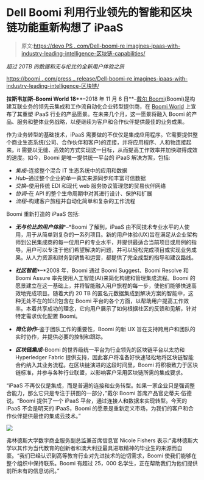 # Dell Boomi 利用行业领先的智能和区块链功能重新构想了 iPaaS

> 原文:[https://devo PS . com/Dell-boomi-re imagines-ipaas-with-industry-leading-intelligence-区块链-capabilities/](https://devops.com/dell-boomi-reimagines-ipaas-with-industry-leading-intelligence-blockchain-capabilities/)

*超过 20TB 的数据和无与伦比的全新用户体验之旅*

[https://boomi . com/press _ release/Dell-boomi-re imagines-ipaas-with-industry-leading-intelligence-区块链/](https://boomi.com/press_release/dell-boomi-reimagines-ipaas-with-industry-leading-intelligence-blockchain/)

**拉斯韦加斯–Boomi World 18****–2018 年 11 月 6 日**–[戴尔 Boomi](http://www.boomi.com/)(Boomi)是构建互联业务的领先云集成和工作流自动化企业转型提供商，在 [Boomi World](https://boomi.com/boomiworld/) 上宣布了其重塑 iPaaS 行业的产品愿景。在未来几个月，这一愿景将融入 Boomi 的产品、服务和整体业务战略，以便继续为客户和合作伙伴提供最佳的业务成果。

作为业务转型的基础技术，iPaaS 需要做的不仅仅是集成应用程序。它需要提供整个商业生态系统(公司、合作伙伴和客户)的连接，并将应用程序、人和物连接起来。it 需要以无缝、高效的方式实现这一目标，从而提高工作效率并加快取得成效的速度。如今，Boomi 是唯一提供统一平台的 iPaaS 解决方案，包括:

*   *集成*–连接整个混合 IT 生态系统中的应用和数据
*   *Hub*–通过整个企业的单一真实来源同步和丰富可信数据
*   *交换*–使用传统 EDI 和现代 web 服务协议管理您的贸易伙伴网络
*   *协调*–在 API 的整个生命周期中对其进行设计、保护和扩展
*   *流程*–构建客户旅程并自动化简单和复杂的工作流程

Boomi 重新打造的 iPaaS 包括:

*   ***无与伦比的用户体验****–*Boomi 了解到，iPaaS 由不同技术专业水平的人使用，用于从简单到复杂的一系列项目。新的用户体验(UX)旨在满足从企业架构师到公民集成商的每一位用户的专业水平，并提供最适合当前项目或用例的指导。用户可以专注于他们希望解决的问题，并可以轻松完成项目或实现业务成果。从人力资源和财务到销售和运营，都提供了完全成型的指导和建议路线。

*   ***社区智能****–*2008 年，Boomi 通过 Boomi Suggest、Boomi Resolve 和 Boomi Assure 率先使用人工智能(AI)来简化构建和管理集成流程。Boomi 的愿景建立在这一基础上，并将智能融入用户旅程的每一步，使他们能够快速高效地完成项目。随着大约 20 TB 的匿名元数据集成到解决方案的智能中，这种无处不在的知识包含在 Boomi 平台的各个方面，以帮助用户提高工作效率。本着共享成功的理念，它向用户展示了如何根据社区的反馈和见解，针对特定需求优化配置 Boomi。
*   ***简化协作***–鉴于团队工作的重要性，Boomi 的新 UX 旨在支持跨用户和团队的实时协作，并提供必要的控制和跟踪。
*   ***区块链集成***–Boomi 的世界级统一平台为行业领先的区块链平台以太坊和 Hyperledger Fabric 提供支持，因此客户将准备好快速轻松地将区块链智能合约纳入其业务流程。在区块链演进的这段时间里，Boomi 将积极致力于区块链标准，并参与各种行业联盟，以影响客户采用区块链所需的集成要求。

“iPaaS 不再仅仅是集成，而是普遍的连接和业务转型。如果一家企业只是强调整合能力，那么它只是专注于拼图的一部分，”戴尔 Boomi 首席产品官史蒂夫·伍德说。“Boomi 提供了一个 iPaaS 平台，通过连接人和数据来实现转型。今天的 iPaaS 不会是明天的 iPaaS，Boomi 的愿景是重新定义市场，为我们的客户和合作伙伴提供最佳的集成云技术。”

![](../Images/c7959372235eb0b35234039ff403ccd1.png)

弗林德斯大学数字商业服务副总监兼首席信息官 Nicole Fishers 表示:“弗林德斯大学以其作为当代教育的创新者和澳大利亚最具进取精神的毕业生的来源而自豪。“我们已经认识到高等教育行业对先进技术的迫切需求，Boomi 使我们能够在整个组织中保持联系。Boomi 有超过 25，000 名学生，正在帮助我们为他们提供前所未有的信息访问。”
